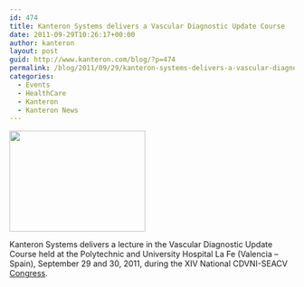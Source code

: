 ```yaml
---
id: 474
title: Kanteron Systems delivers a Vascular Diagnostic Update Course
date: 2011-09-29T10:26:17+00:00
author: kanteron
layout: post
guid: http://www.kanteron.com/blog/?p=474
permalink: /blog/2011/09/29/kanteron-systems-delivers-a-vascular-diagnostic-update-course/
categories:
  - Events
  - HealthCare
  - Kanteron
  - Kanteron News
---
```

<img class="aligncenter" title="course" src="http://farm7.static.flickr.com/6153/6195258823_6b1a59f493_m.jpg" alt="" width="240" height="179" />

Kanteron Systems delivers a lecture in the Vascular Diagnostic Update Course held at the Polytechnic and University Hospital La Fe (Valencia – Spain), September 29 and 30, 2011, during the XIV National CDVNI-SEACV <a title="http://www.congresosxxi.com/?area=9&pid=14&eid=127" href="http://www.congresosxxi.com/?area=9&pid=14&eid=127" target="_blank">Congress</a>.